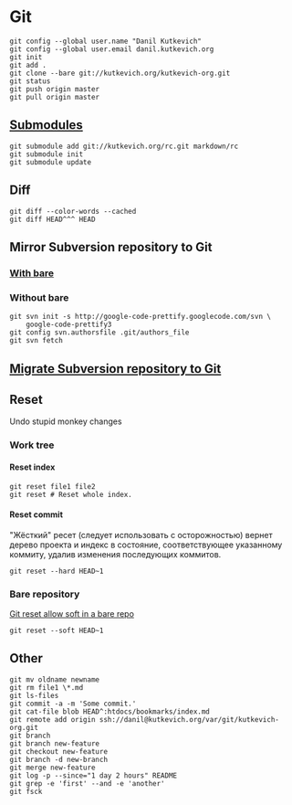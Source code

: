 <!--*- coding: utf-8; -*-->
Git
===

    git config --global user.name "Danil Kutkevich"
    git config --global user.email danil.kutkevich.org
    git init
    git add .
    git clone --bare git://kutkevich.org/kutkevich-org.git
    git status
    git push origin master
    git pull origin master

[Submodules][]
------------

    git submodule add git://kutkevich.org/rc.git markdown/rc
    git submodule init
    git submodule update

[Submodules]: http://progit.org/book/ru/ch5-8.html

Diff
----

    git diff --color-words --cached
    git diff HEAD^^^ HEAD

Mirror Subversion repository to Git
-----------------------------------

### [With bare][]

[With bare]: https://git.wiki.kernel.org/index.php/GitFaq#How_do_I_mirror_a_SVN_repository_to_git.3F

### Without bare

    git svn init -s http://google-code-prettify.googlecode.com/svn \
        google-code-prettify3
    git config svn.authorsfile .git/authors_file
    git svn fetch

[Migrate Subversion repository to Git][]
--------------------------------------

[Migrate Subversion repository to Git]: http://jonmaddox.com/2008/03/05/cleanly-migrate-your-subversion-repository-to-a-git-repository/

Reset
-----

Undo stupid monkey changes

### Work tree

#### Reset index

    git reset file1 file2
    git reset # Reset whole index.

#### Reset commit

"Жёсткий" реcет (следует использовать с осторожностью) вернет дерево
проекта и индекс в состояние, соответствующее указанному коммиту,
удалив изменения последующих коммитов.

    git reset --hard HEAD~1

### Bare repository

[Git reset allow soft in a bare repo](http://kerneltrap.org/mailarchive/git/2007/7/14/251527)

    git reset --soft HEAD~1

Other
-----

    git mv oldname newname
    git rm file1 \*.md
    git ls-files
    git commit -a -m 'Some commit.'
    git cat-file blob HEAD^:htdocs/bookmarks/index.md
    git remote add origin ssh://danil@kutkevich.org/var/git/kutkevich-org.git
    git branch
    git branch new-feature
    git checkout new-feature
    git branch -d new-branch
    git merge new-feature
    git log -p --since="1 day 2 hours" README
    git grep -e 'first' --and -e 'another'
    git fsck
